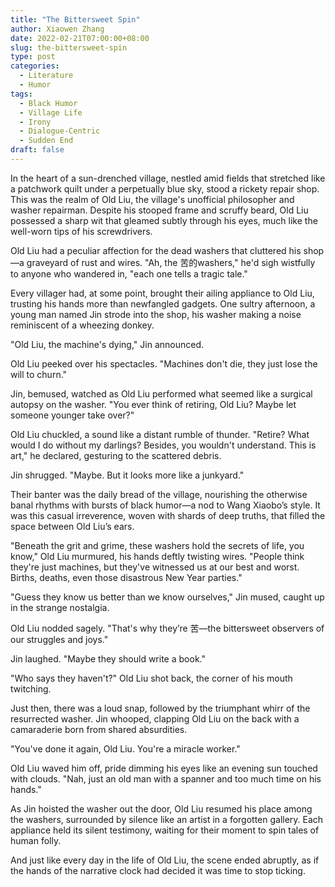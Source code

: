 ```yaml
---
title: "The Bittersweet Spin"
author: Xiaowen Zhang
date: 2022-02-21T07:00:00+08:00
slug: the-bittersweet-spin
type: post
categories:
  - Literature
  - Humor
tags:
  - Black Humor
  - Village Life
  - Irony
  - Dialogue-Centric
  - Sudden End
draft: false
---
```


In the heart of a sun-drenched village, nestled amid fields that stretched like a patchwork quilt under a perpetually blue sky, stood a rickety repair shop. This was the realm of Old Liu, the village's unofficial philosopher and washer repairman. Despite his stooped frame and scruffy beard, Old Liu possessed a sharp wit that gleamed subtly through his eyes, much like the well-worn tips of his screwdrivers.

Old Liu had a peculiar affection for the dead washers that cluttered his shop—a graveyard of rust and wires. "Ah, the 苦的washers," he'd sigh wistfully to anyone who wandered in, "each one tells a tragic tale."

Every villager had, at some point, brought their ailing appliance to Old Liu, trusting his hands more than newfangled gadgets. One sultry afternoon, a young man named Jin strode into the shop, his washer making a noise reminiscent of a wheezing donkey.

"Old Liu, the machine's dying," Jin announced.

Old Liu peeked over his spectacles. "Machines don't die, they just lose the will to churn."

Jin, bemused, watched as Old Liu performed what seemed like a surgical autopsy on the washer. "You ever think of retiring, Old Liu? Maybe let someone younger take over?"

Old Liu chuckled, a sound like a distant rumble of thunder. "Retire? What would I do without my darlings? Besides, you wouldn't understand. This is art," he declared, gesturing to the scattered debris.

Jin shrugged. "Maybe. But it looks more like a junkyard."

Their banter was the daily bread of the village, nourishing the otherwise banal rhythms with bursts of black humor—a nod to Wang Xiaobo’s style. It was this casual irreverence, woven with shards of deep truths, that filled the space between Old Liu’s ears.

"Beneath the grit and grime, these washers hold the secrets of life, you know," Old Liu murmured, his hands deftly twisting wires. "People think they're just machines, but they've witnessed us at our best and worst. Births, deaths, even those disastrous New Year parties."

"Guess they know us better than we know ourselves," Jin mused, caught up in the strange nostalgia.

Old Liu nodded sagely. "That's why they’re 苦—the bittersweet observers of our struggles and joys."

Jin laughed. "Maybe they should write a book."

"Who says they haven't?" Old Liu shot back, the corner of his mouth twitching.

Just then, there was a loud snap, followed by the triumphant whirr of the resurrected washer. Jin whooped, clapping Old Liu on the back with a camaraderie born from shared absurdities.

"You've done it again, Old Liu. You're a miracle worker."

Old Liu waved him off, pride dimming his eyes like an evening sun touched with clouds. "Nah, just an old man with a spanner and too much time on his hands."

As Jin hoisted the washer out the door, Old Liu resumed his place among the washers, surrounded by silence like an artist in a forgotten gallery. Each appliance held its silent testimony, waiting for their moment to spin tales of human folly.

And just like every day in the life of Old Liu, the scene ended abruptly, as if the hands of the narrative clock had decided it was time to stop ticking.